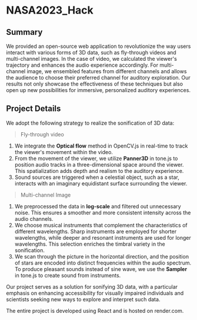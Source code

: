# NASA2023_Hack

## Summary
We provided an open-source web application to revolutionize the way users interact with various forms of 3D data, such as fly-through videos and multi-channel images. In the case of video, we calculated the viewer's trajectory and enhances the audio experience accordingly. For multi-channel image, we ensembled features from different channels and allows the audience to choose their preferred channel for auditory exploration. Our results not only showcase the effectiveness of these techniques but also open up new possibilities for immersive, personalized auditory experiences.

## Project Details
We adopt the following strategy to realize the sonification of 3D data:

> Fly-through video
1. We integrate the **Optical flow** method in OpenCV.js in real-time to track the viewer's movement within the video.
2. From the movement of the viewer, we utilize **Panner3D** in tone.js to position audio tracks in a three-dimensional space around the viewer. This spatialization adds depth and realism to the auditory experience.
3. Sound sources are triggered when a celestial object, such as a star, interacts with an imaginary equidistant surface surrounding the viewer.

> Multi-channel Image
1. We preprocessed the data in **log-scale** and filtered out unnecessary noise. This ensures a smoother and more consistent intensity across the audio channels.
2. We choose musical instruments that complement the characteristics of different wavelengths. Sharp instruments are employed for shorter wavelengths, while deeper and resonant instruments are used for longer wavelengths. This selection enriches the timbral variety in the sonification.
3. We scan through the picture in the horizontal direction, and the position of stars are encoded into distinct frequencies within the audio spectrum.
To produce pleasant sounds instead of sine wave, we use the **Sampler** in tone.js to create sound from instruments.

Our project serves as a solution for sonifying 3D data, with a particular emphasis on enhancing accessibility for visually impaired individuals and scientists seeking new ways to explore and interpret such data.

The entire project is developed using React and is hosted on render.com.
